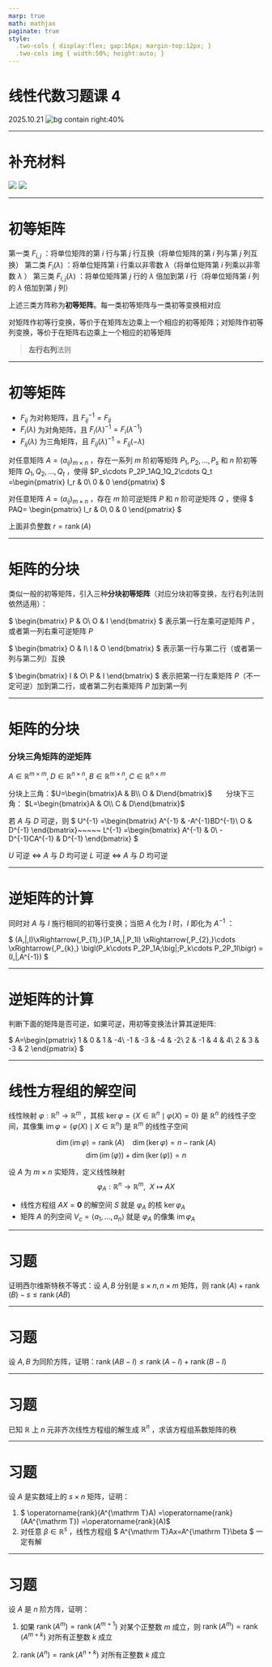 ```yaml
---
marp: true
math: mathjax
paginate: true
style:
  .two-cols { display:flex; gap:16px; margin-top:12px; }
  .two-cols img { width:50%; height:auto; }
---
```


# 线性代数习题课 4
2025.10.21
![bg contain right:40%](./img/logo.png)

---
# 补充材料
<div class="two-cols">
  <img src="./img/material1.png">
  <img src="./img/material2.png">
</div>

---
# 初等矩阵
第一类 $F_{i,j}$ ：将单位矩阵的第 $i$ 行与第 $j$ 行互换（将单位矩阵的第 $i$ 列与第 $j$ 列互换）
第二类 $F_i(\lambda)$ ：将单位矩阵第 $i$ 行乘以非零数 $\lambda$（将单位矩阵第 $i$ 列乘以非零数 $\lambda$ ）
第三类 $F_{i,j}(\lambda)$ ：将单位矩阵第 $j$ 行的 $\lambda$ 倍加到第 $i$ 行（将单位矩阵第 $i$ 列的 $\lambda$ 倍加到第 $j$ 列）

上述三类方阵称为**初等矩阵**。每一类初等矩阵与一类初等变换相对应

对矩阵作初等行变换，等价于在矩阵左边乘上一个相应的初等矩阵；对矩阵作初等列变换，等价于在矩阵右边乘上一个相应的初等矩阵
> **左行右列**法则

---
# 初等矩阵
- $F_{ij}$ 为对称矩阵，且 $F_{ij}^{-1}=F_{ij}$
- $F_i(\lambda)$ 为对角矩阵，且 $F_i(\lambda)^{-1}=F_i(\lambda^{-1})$
- $F_{ij}(\lambda)$ 为三角矩阵，且 $F_{ij}(\lambda)^{-1}=F_{ij}(-\lambda)$


对任意矩阵 $A=(a_{ij})_{m\times n}$ ，存在一系列 $m$ 阶初等矩阵 $P_1,P_2,\ldots,P_s$ 和 $n$ 阶初等矩阵 $Q_1,Q_2,\ldots,Q_t$ ，使得 $P_s\cdots P_2P_1AQ_1Q_2\cdots Q_t
=\begin{pmatrix}
I_r & 0\\
0 & 0
\end{pmatrix}
$

对任意矩阵 $A=(a_{ij})_{m\times n}$ ，存在 $m$ 阶可逆矩阵 $P$ 和 $n$ 阶可逆矩阵 $Q$ ，使得 $
PAQ=
\begin{pmatrix}
I_r & 0\\
0 & 0
\end{pmatrix}
$

上面非负整数 $r=\operatorname{rank}(A)$

---
# 矩阵的分块

类似一般的初等矩阵，引入三种**分块初等矩阵**（对应分块初等变换，左行右列法则依然适用）：

$
\begin{bmatrix}
P & O\\
O & I
\end{bmatrix}
$ 表示第一行左乘可逆矩阵 $P$ ，或者第一列右乘可逆矩阵 $P$

$
\begin{bmatrix}
O & I\\
I & O
\end{bmatrix}
$ 表示第一行与第二行（或者第一列与第二列）互换

$
\begin{bmatrix}
I & O\\
P & I
\end{bmatrix}
$ 表示把第一行左乘矩阵 $P$（不一定可逆）加到第二行，或者第二列右乘矩阵 $P$ 加到第一列

---
# 矩阵的分块
### 分块三角矩阵的逆矩阵
$A\in\mathbb{R}^{m\times m},\; D\in\mathbb{R}^{n\times n},\; B\in\mathbb{R}^{m\times n},\; C\in\mathbb{R}^{n\times m}$

分块上三角：$U=\begin{bmatrix}A & B\\ O & D\end{bmatrix}$ $~~~~~$ 分块下三角： $L=\begin{bmatrix}A & O\\ C & D\end{bmatrix}$

若 $A$ 与 $D$ 可逆，则
$
U^{-1}
=\begin{bmatrix}
A^{-1} & -A^{-1}BD^{-1}\\
O & D^{-1}
\end{bmatrix}~~~~~
L^{-1}
=\begin{bmatrix}
A^{-1} & 0\\
-D^{-1}CA^{-1} & D^{-1}
\end{bmatrix}
$

$U$ 可逆 $\iff$ $A$ 与 $D$ 均可逆
$L$ 可逆 $\iff$ $A$ 与 $D$ 均可逆


---
# 逆矩阵的计算
同时对 $A$ 与 $I$ 施行相同的初等行变换；当把 $A$ 化为 $I$ 时，$I$ 即化为 $A^{-1}$ ：

$
(A\,|\,I)\xRightarrow{\,P_{1}\,}(P_1A\,|\,P_1I)
\xRightarrow{\,P_{2}\,}\cdots
\xRightarrow{\,P_{k}\,}
\bigl(P_k\cdots P_2P_1A\;\big|\;P_k\cdots P_2P_1I\bigr)
=(I\,|\,A^{-1})
$

---
# 逆矩阵的计算
判断下面的矩阵是否可逆，如果可逆，用初等变换法计算其逆矩阵:

$
A=\begin{pmatrix}
1 & 0 & 1 & -4\\
-1 & -3 & -4 & -2\\
2 & -1 & 4 & 4\\
2 & 3 & -3 & 2
\end{pmatrix}
$

---
# 线性方程组的解空间
线性映射 $\varphi:\mathbb{R}^n \to \mathbb{R}^m$ ，其核 $\ker \varphi=\{X\in\mathbb{R}^n \mid \varphi(X)=0\}$ 是 $\mathbb{R}^n$ 的线性子空间，其像集 $\operatorname{im}\varphi=\{\varphi(X)\mid X\in\mathbb{R}^n\}$ 是 $\mathbb{R}^m$ 的线性子空间

$$
\dim(\operatorname{im}\varphi)=\operatorname{rank}(A)~~~~
\dim(\operatorname{ker}\varphi)= n-\operatorname{rank}(A)
$$
$$
\dim(\operatorname{im}(\varphi))+\dim(\operatorname{ker}(\varphi))=n
$$

设 $A$ 为 $m\times n$ 实矩阵，定义线性映射
$$
\varphi_A:\mathbb{R}^n\to\mathbb{R}^m,~~X\mapsto AX
$$
- 线性方程组 $AX=\mathbf{0}$ 的解空间 $S$ 就是 $\varphi_A$ 的核 $\ker\varphi_A$
- 矩阵 $A$ 的列空间 $V_c=\langle a_1,\ldots,a_n\rangle$ 就是 $\varphi_A$ 的像集 $\operatorname{im}\varphi_A$

---
# 习题
证明西尔维斯特秩不等式：设 $A,B$ 分别是 $s\times n,n\times m$ 矩阵，则 $\operatorname{rank}(A)+\operatorname{rank}(B)-s\le\operatorname{rank}(AB)$

---
# 习题
设 $A,B$ 为同阶方阵，证明：$\operatorname{rank}(AB-I)\le \operatorname{rank}(A-I)+\operatorname{rank}(B-I)$

---
# 习题
已知 $\mathbb{R}$ 上 $n$ 元非齐次线性方程组的解生成 $\mathbb{R}^n$ ，求该方程组系数矩阵的秩

---
# 习题
设 $A$ 是实数域上的 $s\times n$ 矩阵，证明：

1. $
\operatorname{rank}(A^{\mathrm T}A)
=\operatorname{rank}(AA^{\mathrm T})
=\operatorname{rank}(A)$
2. 对任意 $\beta\in\mathbb{R}^{s}$ ，线性方程组 $
A^{\mathrm T}Ax=A^{\mathrm T}\beta
$ 一定有解

---
# 习题
设 $A$ 是 $n$ 阶方阵，证明：

1. 如果 $\operatorname{rank}(A^{m})=\operatorname{rank}(A^{m+1})$ 对某个正整数 $m$ 成立，则 $\operatorname{rank}(A^{m})=\operatorname{rank}(A^{m+k})$ 对所有正整数 $k$ 成立

2. $\operatorname{rank}(A^{n})=\operatorname{rank}(A^{n+k})$ 对所有正整数 $k$ 成立
